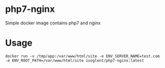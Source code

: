 # php7-nginx
Simple docker image contains php7 and nginx

# Usage
```
docker run -v /tmp/app:/var/www/html/site -e ENV_SERVER_NAME=test.com -e ENV_ROOT_PATH=/var/www/html/site ivoglent/php7-nginx:latest
```